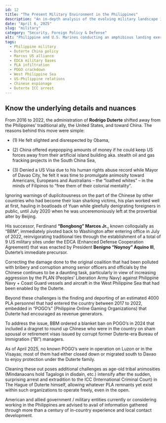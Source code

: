 ```yaml
---
id: 12
title: "The Present Military Environment in the Philippines"
description: "An in-depth analysis of the evolving military landscape in the Philippines—from Duterte’s pivot to China, PLA infiltration, and POGO operations, to Marcos Jr.'s renewed alliance with the U.S. and the strategic role of EDCA military bases amid rising tensions in the West Philippine Sea."
date: "April 6, 2025"
slug: "military"
category: "Security, Foreign Policy & Defense"
alt: "Philippine and U.S. Marines conducting an amphibious landing exercise during joint military drills, symbolizing renewed defense cooperation under the EDCA agreement amid rising tensions in the West Philippine Sea."
tags:
  - Philippine military
  - Duterte China policy
  - Marcos US alliance
  - EDCA military bases
  - PLA infiltration
  - POGO crackdown
  - West Philippine Sea
  - US-Philippine relations
  - Chinese espionage
  - Duterte ICC arrest
---
```


## Know the underlying details and nuances

From 2016 to 2022, the administration of **Rodrigo Duterte** shifted away from the Philippines’ traditional ally, the United States, and toward China. The reasons behind this move were simple:

- (1) He felt slighted and disrespected by Obama,

- (2) China offered eyepopping amounts of money if he could keep US forces away from their artificial island building aka. stealth oil and gas fracking projects in the South China Sea,

- (3) Denied a US Visa due to his human rights abuse record while Mayor of Davao City, he felt it was time to promulgate animosity toward Americans, Europeans and Australians – the “loathed whites” – in the minds of Filipinos to “free them of their colonial mentality”.

Ignoring warnings of duplicitousness on the part of the Chinese by other countries who had become their loan sharking victims, his plan worked well at first, hauling in boatloads of Yuan while gleefully denigrating foreigners in public, until July 2020 when he was unceremoniously left at the proverbial alter by Beijing.

His successor, Ferdinand **“Bongbong” Marcos Jr.,** known colloquially as “BBM”, immediately pivoted back to Washington after entering office in July of 2022, reinvigorating traditional ties through the establishment of a total of 9 US military sites under the EDCA (Enhanced Defense Cooperation Agreement) that was enacted by President **Benigno “Noynoy” Aquino III**, Duterte’s immediate precursor.

Correcting the damage done to the original coalition that had been polluted with bribery and corruption among senior officers and officials by the Chinese continues to be a daunting task, particularly in view of increasing aggression by the PLAN (Peoples’ Liberation Army Navy) against Philippine Navy + Coast Guard vessels and aircraft in the West Philippine Sea that had been enabled by the Duterte.

Beyond these challenges is the finding and deporting of an estimated 4000 PLA personnel that had entered the country between 2017 to 2022, embedded in “POGO’s” (Philippine Online Gaming Organizations) that Duterte had encouraged as revenue generators.

To address the issue, BBM ordered a blanket ban on POGO’s in 2024 that included a dragnet to round up Chinese who were in the country on sham spousal or retirement visas issued by corrupt former Duterte-era Bureau of Immigration (“BI”) managers.

As of April 2025, no known POGO’s were in operation on Luzon or in the Visayas; most of them had either closed down or migrated south to Davao to enjoy protection under the Duterte family.

Cleaning these out poses additional challenges as age-old tribal animosities (Mindanaoans hold Tagalogs in disdain, etc.) intensify after the sudden, surprising arrest and extradition to the ICC (International Criminal Court) in The Hague of Duterte himself, allowing whatever PLA remnants yet exist within such organizations to operate freely, even in the open.

American and allied government / military entities currently or considering working in the Philippines are advised to avail of information gathered through more than a century of in-country experience and local contact development.
